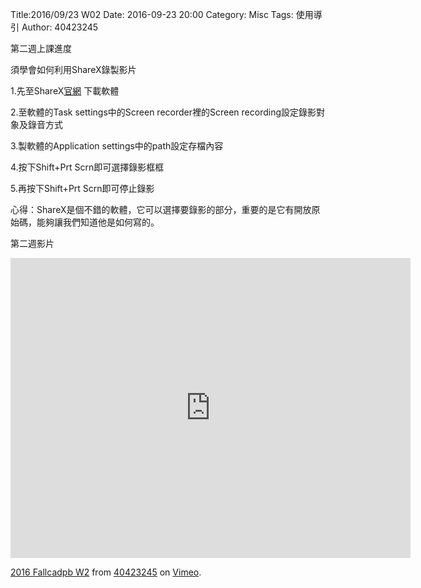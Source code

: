 Title:2016/09/23 W02
Date: 2016-09-23 20:00
Category: Misc
Tags: 使用導引
Author: 40423245

第二週上課進度

須學會如何利用ShareX錄製影片

1.先至ShareX[官網](https://getsharex.com/) 下載軟體

2.至軟體的Task settings中的Screen recorder裡的Screen recording設定錄影對象及錄音方式

3.製軟體的Application settings中的path設定存檔內容

 4.按下Shift+Prt Scrn即可選擇錄影框框

 5.再按下Shift+Prt Scrn即可停止錄影
 
 心得：ShareX是個不錯的軟體，它可以選擇要錄影的部分，重要的是它有開放原始碼，能夠讓我們知道他是如何寫的。
 
 第二週影片

<iframe src="https://player.vimeo.com/video/187448382" width="640" height="480" frameborder="0" webkitallowfullscreen mozallowfullscreen allowfullscreen></iframe>
<p><a href="https://vimeo.com/187448382">2016 Fallcadpb  W2</a> from <a href="https://vimeo.com/user47996237">40423245</a> on <a href="https://vimeo.com">Vimeo</a>.</p>